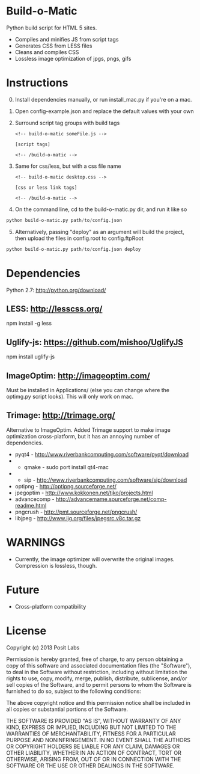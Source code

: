 Build-o-Matic
=============

Python build script for HTML 5 sites.

- Compiles and minifies JS from script tags
- Generates CSS from LESS files
- Cleans and compiles CSS 
- Lossless image optimization of jpgs, pngs, gifs


Instructions
=============
0. Install dependencies manually, or run install_mac.py if you're on a mac.
1. Open config-example.json and replace the default values with your own
2. Surround script tag groups with build tags

	```
	<!-- build-o-matic someFile.js -->
	```

	```
	[script tags]
	```

	```
	<!-- /build-o-matic -->
	```

3. Same for css/less, but with a css file name

	```
	<!-- build-o-matic desktop.css -->
	```

	```
	[css or less link tags]
	```

	```
	<!-- /build-o-matic -->
	```

4. On the command line, cd to the build-o-matic.py dir, and run it like so
```python
python build-o-matic.py path/to/config.json
```
5. Alternatively, passing "deploy" as an argument will build the project, then upload the files in config.root to config.ftpRoot
```python
python build-o-matic.py path/to/config.json deploy
``` 

Dependencies
=============

Python 2.7: http://python.org/download/

LESS: http://lesscss.org/
-----------
npm install -g less

Uglify-js: https://github.com/mishoo/UglifyJS
-----------
npm install uglify-js

ImageOptim: http://imageoptim.com/
-----------
Must be installed in Applications/ (else you can change where the optimg.py script looks). This will only work on mac.

Trimage: http://trimage.org/
-----------

Alternative to ImageOptim. Added Trimage support to make image optimization cross-platform, but it has an annoying number of dependencies.
- pyqt4 - http://www.riverbankcomputing.com/software/pyqt/download
- - qmake - sudo port install qt4-mac
- - sip - http://www.riverbankcomputing.com/software/sip/download
- optipng - http://optipng.sourceforge.net/
- jpegoptim - http://www.kokkonen.net/tjko/projects.html
- advancecomp - http://advancemame.sourceforge.net/comp-readme.html
- pngcrush - http://pmt.sourceforge.net/pngcrush/
- libjpeg - http://www.ijg.org/files/jpegsrc.v8c.tar.gz


WARNINGS
===========
- Currently, the image optimizer will overwrite the original images. Compression is lossless, though.


Future
===========
- Cross-platform compatibility


License
===========
Copyright (c) 2013 Posit Labs

Permission is hereby granted, free of charge, to any person obtaining a copy of this software and associated documentation files (the "Software"), to deal in the Software without restriction, including without limitation the rights to use, copy, modify, merge, publish, distribute, sublicense, and/or sell copies of the Software, and to permit persons to whom the Software is furnished to do so, subject to the following conditions:

The above copyright notice and this permission notice shall be included in all copies or substantial portions of the Software.

THE SOFTWARE IS PROVIDED "AS IS", WITHOUT WARRANTY OF ANY KIND, EXPRESS OR IMPLIED, INCLUDING BUT NOT LIMITED TO THE WARRANTIES OF MERCHANTABILITY, FITNESS FOR A PARTICULAR PURPOSE AND NONINFRINGEMENT. IN NO EVENT SHALL THE AUTHORS OR COPYRIGHT HOLDERS BE LIABLE FOR ANY CLAIM, DAMAGES OR OTHER LIABILITY, WHETHER IN AN ACTION OF CONTRACT, TORT OR OTHERWISE, ARISING FROM, OUT OF OR IN CONNECTION WITH THE SOFTWARE OR THE USE OR OTHER DEALINGS IN THE SOFTWARE.